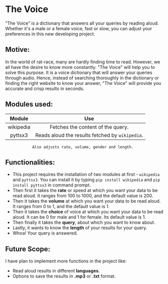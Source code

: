 # The Voice
"The Voice" is a dictionary that answers all your queries by reading aloud. Whether it's a male or a female voice, fast or slow, you can adjust your preferences in this new developing project. 

## Motive:
In the world of rat-race, many are hardly finding time to read. However, we all have the desire to know more constantly. "The Voice" will help you to solve this purpose. It is a voice dictionary that will answer your queries through audio. Hence, instead of searching thoroughly in the dictionary or finding the right website to know your answer, "The Voice" will provide you accurate and crisp results in seconds. 

## Modules used:
Module        | Use
:-------------: | :-------------:
wikipedia     | Fetches the content of the query.
pyttsx3       | Reads aloud the results fetched by `wikipedia`. 
                Also adjusts rate, volume, gender and length.

## Functionalities:
- This project requires the installation of two modules at first - `wikipedia` and `pyttsx3`. You can install it by typing `pip install wikipedia` and `pip install pyttsx3` in command prompt. 
- Then first it takes the **rate** or speed at which you want your data to be read aloud. It ranges from 100 to 1000, and the default value is 200.
- Then it takes the **volume** at which you want your data to be read aloud. It ranges from 0 to 1, and the default value is 1.
- Then it takes the **choice** of voice at which you want your data to be read aloud. It can be 0 for male and 1 for female. Its default value is 1.
- Then finally it takes the **query**, about which you want to know about.
- Lastly, it wants to know the **length** of your results for your query.
- Whoa! Your query is answered.

## Future Scope:
I have plan to implement more functions in the project like:
- Read aloud results in different **languages**.
- Options to save the results in __.mp3__ or **.txt** format.
